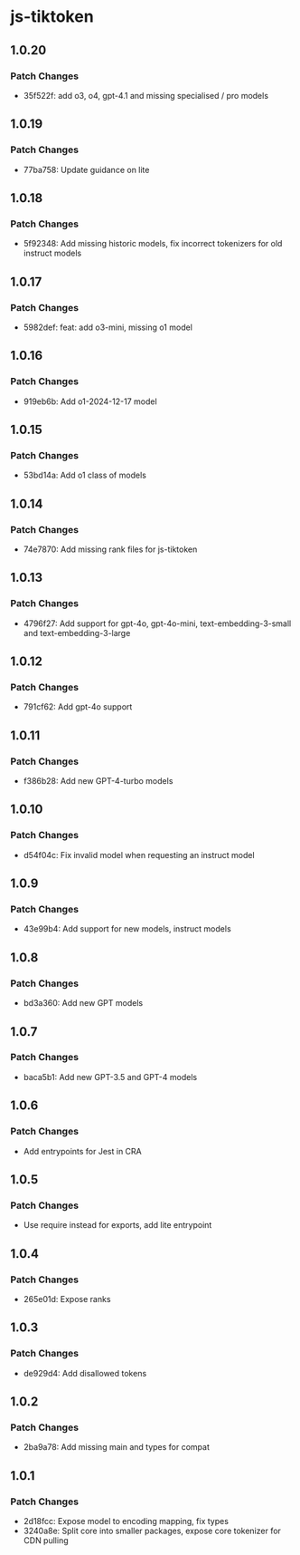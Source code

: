 # js-tiktoken

## 1.0.20

### Patch Changes

- 35f522f: add o3, o4, gpt-4.1 and missing specialised / pro models

## 1.0.19

### Patch Changes

- 77ba758: Update guidance on lite

## 1.0.18

### Patch Changes

- 5f92348: Add missing historic models, fix incorrect tokenizers for old instruct models

## 1.0.17

### Patch Changes

- 5982def: feat: add o3-mini, missing o1 model

## 1.0.16

### Patch Changes

- 919eb6b: Add o1-2024-12-17 model

## 1.0.15

### Patch Changes

- 53bd14a: Add o1 class of models

## 1.0.14

### Patch Changes

- 74e7870: Add missing rank files for js-tiktoken

## 1.0.13

### Patch Changes

- 4796f27: Add support for gpt-4o, gpt-4o-mini, text-embedding-3-small and text-embedding-3-large

## 1.0.12

### Patch Changes

- 791cf62: Add gpt-4o support

## 1.0.11

### Patch Changes

- f386b28: Add new GPT-4-turbo models

## 1.0.10

### Patch Changes

- d54f04c: Fix invalid model when requesting an instruct model

## 1.0.9

### Patch Changes

- 43e99b4: Add support for new models, instruct models

## 1.0.8

### Patch Changes

- bd3a360: Add new GPT models

## 1.0.7

### Patch Changes

- baca5b1: Add new GPT-3.5 and GPT-4 models

## 1.0.6

### Patch Changes

- Add entrypoints for Jest in CRA

## 1.0.5

### Patch Changes

- Use require instead for exports, add lite entrypoint

## 1.0.4

### Patch Changes

- 265e01d: Expose ranks

## 1.0.3

### Patch Changes

- de929d4: Add disallowed tokens

## 1.0.2

### Patch Changes

- 2ba9a78: Add missing main and types for compat

## 1.0.1

### Patch Changes

- 2d18fcc: Expose model to encoding mapping, fix types
- 3240a8e: Split core into smaller packages, expose core tokenizer for CDN pulling
